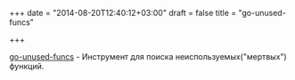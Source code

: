 +++
date = "2014-08-20T12:40:12+03:00"
draft = false
title = "go-unused-funcs"

+++

<p><a href="https://github.com/3rf/go-unused-funcs/">go-unused-funcs</a>&nbsp;- Инструмент для поиска неиспользуемых(&quot;мертвых&quot;) функций.</p>

